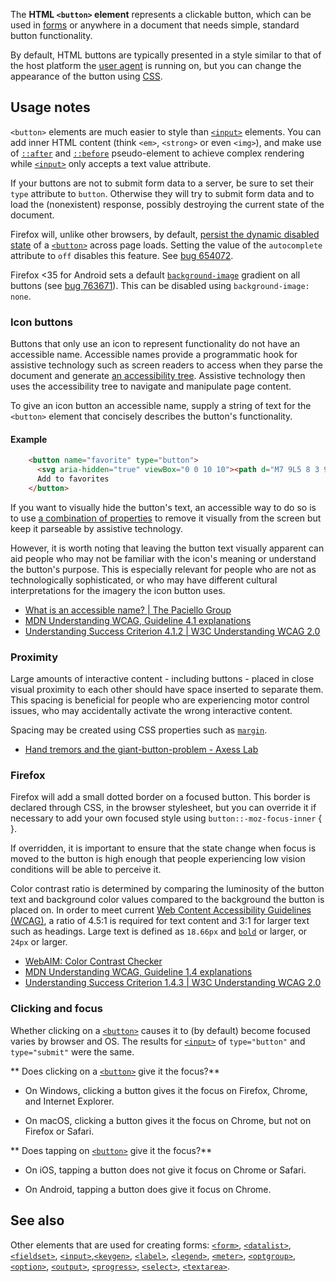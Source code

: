 <!-- <short-description> -->
The **HTML `<button>` element** represents a clickable button, which
can be used in [forms](/en-US/docs/Learn/HTML/Forms) or anywhere in a
document that needs simple, standard button functionality.
<!-- </short-description> -->

<!-- <overview> -->
By default, HTML buttons are typically presented in a style similar to
that of the host platform the [user agent](/en-US/docs/Glossary/user_agent)
is running on, but you can change the appearance of the button using
[CSS](/en-US/docs/Web/CSS).
<!-- </overview> -->

<!-- <usage-notes> -->
Usage notes
-----------

`<button>` elements are much easier to style than
[`<input>`](/en-US/docs/Web/HTML/Element/input)
elements. You can add inner HTML content (think `<em>`, `<strong>` or
even `<img>`), and make use of
[`::after`](/en-US/docs/Web/CSS/::after)
and
[`::before`](/en-US/docs/Web/CSS/::before)
pseudo-element to achieve complex rendering while
[`<input>`](/en-US/docs/Web/HTML/Element/input)
only accepts a text value attribute.

If your buttons are not to submit form data to a server, be sure to set
their `type` attribute to `button`. Otherwise they will try to submit
form data and to load the (nonexistent) response, possibly destroying
the current state of the document.

Firefox will, unlike other browsers, by default, [persist the dynamic
disabled
state](https://stackoverflow.com/questions/5985839/bug-with-firefox-disabled-attribute-of-input-not-resetting-when-refreshing)
of a
[`<button>`](/en-US/docs/Web/HTML/Element/button)
across page loads. Setting the value of the `autocomplete` attribute to
`off` disables this feature. See [bug
654072](https://bugzilla.mozilla.org/show_bug.cgi?id=654072).

Firefox <35 for Android sets a default
[`background-image`](/en-US/docs/Web/CSS/background-image)
gradient on all buttons (see [bug
763671](https://bugzilla.mozilla.org/show_bug.cgi?id=763671)).
This can be disabled using `background-image: none`.

<!-- </usage-notes> -->

<!-- <accessibility-concerns> -->
### Icon buttons

Buttons that only use an icon to represent functionality do not have an
accessible name. Accessible names provide a programmatic hook for
assistive technology such as screen readers to access when they parse
the document and generate [an accessibility
tree](/en-US/docs/Learn/Accessibility/What_is_accessibility#Accessibility_APIs).
Assistive technology then uses the accessibility tree to navigate and
manipulate page content.

To give an icon button an accessible name, supply a string of text for
the `<button>` element that concisely describes the button's
functionality.

#### Example

```html
    <button name="favorite" type="button">
      <svg aria-hidden="true" viewBox="0 0 10 10"><path d="M7 9L5 8 3 9V6L1 4h3l1-3 1 3h3L7 6z"/></svg>
      Add to favorites
    </button>
```

If you want to visually hide the button's text, an accessible way to do
so is to use [a combination of
properties](https://gomakethings.com/hidden-content-for-better-a11y/#hiding-the-link)
to remove it visually from the screen but keep it parseable by assistive
technology.

However, it is worth noting that leaving the button text visually
apparent can aid people who may not be familiar with the icon's meaning
or understand the button's purpose. This is especially relevant for
people who are not as technologically sophisticated, or who may have
different cultural interpretations for the imagery the icon button uses.

-   [What is an accessible name? | The Paciello
    Group](https://developer.paciellogroup.com/blog/2017/04/what-is-an-accessible-name/)
-   [MDN Understanding WCAG, Guideline 4.1 explanations](/en-US/docs/Web/Accessibility/Understanding_WCAG/Robust#Guideline_4.1_—_Compatible_Maximize_compatibility_with_current_and_future_user_agents_including_assistive_technologies)
-   [Understanding Success Criterion 4.1.2 | W3C Understanding WCAG 2.0](https://www.w3.org/TR/UNDERSTANDING-WCAG20/ensure-compat-rsv.html)

### Proximity

Large amounts of interactive content - including buttons - placed in
close visual proximity to each other should have space inserted to
separate them. This spacing is beneficial for people who are
experiencing motor control issues, who may accidentally activate the
wrong interactive content.

Spacing may be created using CSS properties such as
[`margin`](/en-US/docs/Web/CSS/margin "The margin CSS property sets the margin area on all four sides of an element. It is a shorthand for margin-top, margin-right, margin-bottom, and margin-left.").

-   [Hand tremors and the giant-button-problem - Axess
    Lab](https://axesslab.com/hand-tremors/)

### Firefox

Firefox will add a small dotted border on a focused button. This border
is declared through CSS, in the browser stylesheet, but you can override
it if necessary to add your own focused style using
`button::-moz-focus-inner` { }.

If overridden, it is important to ensure that the state change when
focus is moved to the button is high enough that people experiencing low
vision conditions will be able to perceive it.

Color contrast ratio is determined by comparing the luminosity of the
button text and background color values compared to the background the
button is placed on. In order to meet current [Web Content Accessibility
Guidelines (WCAG)](https://www.w3.org/WAI/intro/wcag), a ratio of 4.5:1
is required for text content and 3:1 for larger text such as headings.
Large text is defined as `18.66px` and
[`bold`](/en-US/docs/Web/CSS/font-weight "The documentation about this has not yet been written; please consider contributing!")
or larger, or `24px` or larger.

-   [WebAIM: Color Contrast
    Checker](https://webaim.org/resources/contrastchecker/)
-   [MDN Understanding WCAG, Guideline 1.4 explanations](/en-US/docs/Web/Accessibility/Understanding_WCAG/Perceivable#Guideline_1.4_Make_it_easier_for_users_to_see_and_hear_content_including_separating_foreground_from_background)
-   [Understanding Success Criterion 1.4.3 | W3C Understanding WCAG 2.0](https://www.w3.org/TR/UNDERSTANDING-WCAG20/visual-audio-contrast-contrast.html)

### Clicking and focus

Whether clicking on a
[`<button>`](/en-US/docs/Web/HTML/Element/button)
causes it to (by default) become focused varies by browser and OS. The
results for
[`<input>`](/en-US/docs/Web/HTML/Element/input)
of `type="button"` and `type="submit"` were the same.

** Does clicking on a
  [`<button>`](/en-US/docs/Web/HTML/Element/button)
  give it the focus?**

* On Windows, clicking a button gives it the focus on Firefox, Chrome, and Internet Explorer.

* On macOS, clicking a button gives it the focus on Chrome, but not on Firefox or Safari.

** Does tapping on [`<button>`](/en-US/docs/Web/HTML/Element/button) give it the focus?**

* On iOS, tapping a button does not give it focus on Chrome or Safari.

* On Android, tapping a button does give it focus on Chrome.

<!-- </accessibility-concerns> -->
<!-- <see-also> -->

See also
--------

Other elements that are used for creating forms:
[`<form>`](/en-US/docs/Web/HTML/Element/form),
[`<datalist>`](/en-US/docs/Web/HTML/Element/datalist),
[`<fieldset>`](/en-US/docs/Web/HTML/Element/fieldset),
[`<input>`](/en-US/docs/Web/HTML/Element/input),[`<keygen>`](/en-US/docs/Web/HTML/Element/keygen),
[`<label>`](/en-US/docs/Web/HTML/Element/label),
[`<legend>`](/en-US/docs/Web/HTML/Element/legend),
[`<meter>`](/en-US/docs/Web/HTML/Element/meter),
[`<optgroup>`](/en-US/docs/Web/HTML/Element/optgroup),
[`<option>`](/en-US/docs/Web/HTML/Element/option),
[`<output>`](/en-US/docs/Web/HTML/Element/output),
[`<progress>`](/en-US/docs/Web/HTML/Element/progress),
[`<select>`](/en-US/docs/Web/HTML/Element/select),
[`<textarea>`](/en-US/docs/Web/HTML/Element/textarea).
<!-- </see-also> -->
